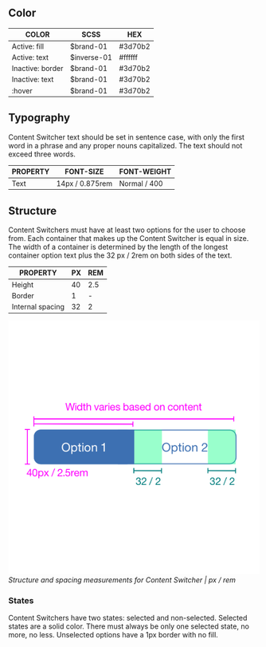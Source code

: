 ## Color
| COLOR              | SCSS | HEX |
|--------------------|------|------|
| Active: fill       | $brand-01   | #3d70b2  |
| Active: text       | $inverse-01 | #ffffff  |
| Inactive: border   | $brand-01   | #3d70b2  |
| Inactive: text     | $brand-01   | #3d70b2  |
| :hover             | $brand-01   | #3d70b2  |


## Typography
Content Switcher text should be set in sentence case, with only the first word in a phrase and any proper nouns capitalized. The text should not exceed three words.

| PROPERTY   | FONT-SIZE       | FONT-WEIGHT  |
|------------|-----------------|--------------|
| Text       | 14px / 0.875rem | Normal / 400 |


## Structure
Content Switchers must have at least two options for the user to choose from. Each container that makes up the Content Switcher is equal in size. The width of a container is determined by the length of the longest container option text plus the 32 px / 2rem on both sides of the text.

| PROPERTY         | PX | REM |
|------------------|----|-----|
| Height           | 40 | 2.5 |
| Border           | 1  | -   |
| Internal spacing | 32 | 2   |

![Content switcher structure and spacing measurements](images/content-switcher-style-1.png)
_Structure and spacing measurements for Content Switcher | px / rem_

### States
Content Switchers have two states: selected and non-selected. Selected states are a solid color. There must always be only one selected state, no more, no less. Unselected options have a 1px border with no fill.